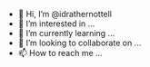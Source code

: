 - 👋 Hi, I’m @idrathernottell
- 👀 I’m interested in ...
- 🌱 I’m currently learning ...
- 💞️ I’m looking to collaborate on ...
- 📫 How to reach me ...

<!---
idrathernottell/idrathernottell is a ✨ special ✨ repository because its `README.md` (this file) appears on your GitHub profile.
You can click the Preview link to take a look at your changes.
--->
